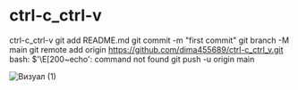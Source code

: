 # ctrl-c_ctrl-v
ctrl-c_ctrl-v
git add README.md
git commit -m "first commit"
git branch -M main
git remote add origin https://github.com/dima455689/ctrl-c_ctrl_v.git
bash: $'\E[200~echo': command not found
git push -u origin main


 ![Визуал (1)](https://github.com/dima455689/ctrl-c_ctrl-v/assets/149286404/c7e25961-db33-45f9-a771-4ddf1206e3ca)






